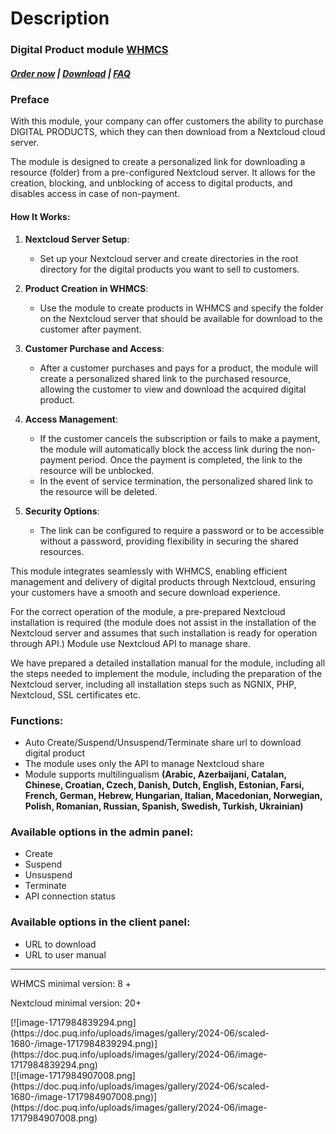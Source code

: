 # Description

### Digital Product module **[WHMCS](https://puqcloud.com/link.php?id=77)** 

#####  [Order now](https://puqcloud.com/index.php?rp=/store/whmcs-module-digital-product) | [Download](https://download.puqcloud.com/WHMCS/servers/PUQ_WHMCS-Digital-Product/) | [FAQ](https://faq.puqcloud.com/)

### Preface

With this module, your company can offer customers the ability to purchase DIGITAL PRODUCTS, which they can then download from a Nextcloud cloud server.

The module is designed to create a personalized link for downloading a resource (folder) from a pre-configured Nextcloud server. It allows for the creation, blocking, and unblocking of access to digital products, and disables access in case of non-payment.

#### How It Works:

1. **Nextcloud Server Setup**:
    
    
    - Set up your Nextcloud server and create directories in the root directory for the digital products you want to sell to customers.
2. **Product Creation in WHMCS**:
    
    
    - Use the module to create products in WHMCS and specify the folder on the Nextcloud server that should be available for download to the customer after payment.
3. **Customer Purchase and Access**:
    
    
    - After a customer purchases and pays for a product, the module will create a personalized shared link to the purchased resource, allowing the customer to view and download the acquired digital product.
4. **Access Management**:
    
    
    - If the customer cancels the subscription or fails to make a payment, the module will automatically block the access link during the non-payment period. Once the payment is completed, the link to the resource will be unblocked.
    - In the event of service termination, the personalized shared link to the resource will be deleted.
5. **Security Options**:
    
    
    - The link can be configured to require a password or to be accessible without a password, providing flexibility in securing the shared resources.

This module integrates seamlessly with WHMCS, enabling efficient management and delivery of digital products through Nextcloud, ensuring your customers have a smooth and secure download experience.

<p class="callout info">For the correct operation of the module, a pre-prepared Nextcloud installation is required (the module does not assist in the installation of the Nextcloud server and assumes that such installation is ready for operation through API.) Module use Nextcloud API to manage share.</p>

<p class="callout info">We have prepared a detailed installation manual for the module, including all the steps needed to implement the module, including the preparation of the Nextcloud server, including all installation steps such as NGNIX, PHP, Nextcloud, SSL certificates etc.</p>

### Functions:

- Auto Create/Suspend/Unsuspend/Terminate share url to download digital product
- The module uses only the API to manage Nextcloud share
- Module supports multilingualism **(Arabic, Azerbaijani, Catalan, Chinese, Croatian, Czech, Danish, Dutch, English, Estonian, Farsi, French, German, Hebrew, Hungarian, Italian, Macedonian, Norwegian, Polish, Romanian, Russian, Spanish, Swedish, Turkish, Ukrainian)**

### Available options in the admin panel:

- Create
- Suspend
- Unsuspend
- Terminate
- API connection status

### Available options in the client panel:

- URL to download
- URL to user manual


- - - - - -

<p class="callout warning">WHMCS minimal version: 8 +</p>

<p class="callout warning">Nextcloud minimal version: 20+</p>

<div id="bkmrk--0"></div>[![image-1717984839294.png](https://doc.puq.info/uploads/images/gallery/2024-06/scaled-1680-/image-1717984839294.png)](https://doc.puq.info/uploads/images/gallery/2024-06/image-1717984839294.png)

<div id="bkmrk--2"></div>[![image-1717984907008.png](https://doc.puq.info/uploads/images/gallery/2024-06/scaled-1680-/image-1717984907008.png)](https://doc.puq.info/uploads/images/gallery/2024-06/image-1717984907008.png)

<div id="bkmrk--4"></div><div id="bkmrk--5"></div><div id="bkmrk--6"></div><div id="bkmrk--7"></div><div id="bkmrk--8"></div><div id="bkmrk--9"></div><div id="bkmrk--10"></div><div id="bkmrk--11"></div><div id="bkmrk--12"></div><div id="bkmrk--13"><div></div></div><div id="bkmrk--14"><div></div></div>